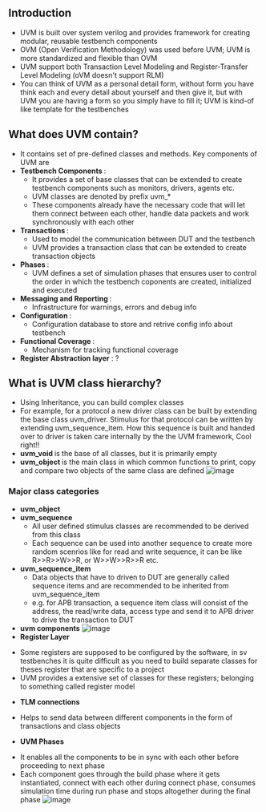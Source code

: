 ## Introduction

* UVM is built over system verilog and provides framework for creating modular, reusable testbench components
* OVM (Open Verification Methodology) was used before UVM; UVM is more standardized and flexible than OVM
* UVM support both Transaction Level Modeling  and Register-Transfer Level Modeling (oVM doesn't support RLM)
* You can think of UVM as a personal detail form, without form you have think each and every detail about yourself and then give it, but with UVM you are having a form so you simply have to fill it; UVM is kind-of like template for the testbenches

## What does UVM contain?
* It contains set of pre-defined classes and methods. Key components of UVM are 
* <b> Testbench Components </b> :
  - It provides a set of base classes that can be extended to create testbench components such as monitors, drivers, agents etc.
  - UVM classes are denoted by prefix uvm_*
  - These components already have the necessary code that will let them connect between each other, handle data packets and work synchronously with each other
*  <b> Transactions </b> :
   - Used to model the communication between DUT and the testbench
   - UVM provides a transaction class that can be extended to create transaction objects
* <b> Phases </b> :
  - UVM defines a set of simulation phases that ensures user to control the order in which the testbench coponents are created, initialized and executed
*  <b> Messaging and Reporting  </b> :
   - Infrastructure for warnings, errors and debug info
* <b> Configuration   </b> :
  - Configuration database to store and retrive config info about testbench
*  <b> Functional Coverage </b> :
   - Mechanism for tracking functional coverage
* <b> Register Abstraction layer</b> : ?

## What is UVM class hierarchy?
* Using Inheritance, you can build complex classes
* For example, for a protocol a new driver class can be built by extending the  base class uvm_driver. Stimulus for that protocol can be written by extending uvm_sequence_item. How this sequence is built and handed over to driver is taken care internally by the the UVM framework, Cool right!!
* <b> uvm_void </b> is the base of all classes, but it is primarily empty
* <b> uvm_object </b> is the main class in which common functions to print, copy and compare two objects of the same class are defined
 ![image](https://github.com/Diya-Veerbhan/UVM/assets/64258231/d0a05766-04e1-4bb2-b5b4-bc8b6fa0d5e9)

### Major class categories 
* <b> uvm_object </b>
* <b> uvm_sequence </b> 
  - All user defined stimulus classes are recommended to be derived from this class
  - Each sequence can be used into another sequence to create more random scenrios like for read and write sequence, it can be like R>>R>>W>>R, or W>>W>>R>>R etc.
* <b> uvm_sequence_item </b> 
   - Data objects that have to driven to DUT are generally called sequence items and are recommended to be inherited from uvm_sequence_item
   - e.g. for APB  transaction, a sequence item class will consist of the address, the read/write data, access type and send it to APB driver to drive the transaction to DUT
* <b> uvm components</b>
![image](https://github.com/Diya-Veerbhan/UVM/assets/64258231/cce5d291-e840-46dc-8162-5d4a114dd155)
* <b> Register Layer </b>
 - Some registers are supposed to be configured by the software, in sv testbenches it is quite difficult as you need to build separate classes for theses register that are specific to a project
 - UVM provides a extensive set of classes for these registers; belonging to something called register model
* <b> TLM connections </b>
 - Helps to send data between different components in the form of transactions and class objects
* <b> UVM Phases </b>
 - It enables all the components to be in sync with each other before proceeding to next phase
 - Each component goes through the build phase where it gets instantiated, connect with each other during connect phase, consumes simulation time during run phase and stops altogether during the final phase
   ![image](https://github.com/Diya-Veerbhan/UVM/assets/64258231/13ad7915-c527-465b-a33d-9dba9cc11a65)








